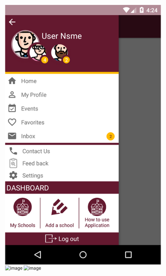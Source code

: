 ![image](https://github.com/mohamedkhairy/navigation/blob/master/screenshots/task.screen.png)
![image](https://cloud.githubusercontent.com/assets/9053854/24495974/fbf2e0cc-1547-11e7-846c-25b5fac7f6b1.png)
![image](https://drive.google.com/open?id=1U4MF-pp_hUsTd61OY0yJ7ejn5fNLm67w)